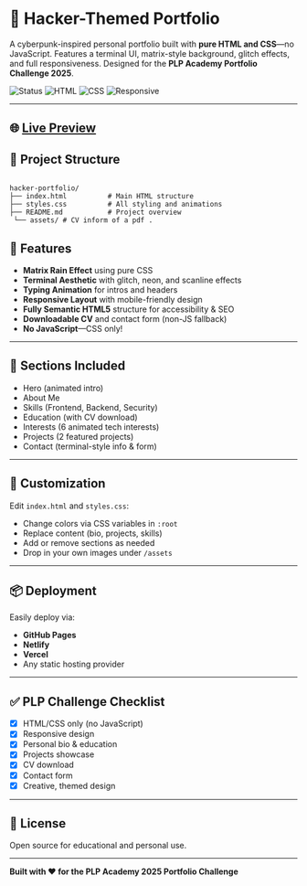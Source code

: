 
# 🧪 Hacker-Themed Portfolio

A cyberpunk-inspired personal portfolio built with **pure HTML and CSS**—no JavaScript. Features a terminal UI, matrix-style background, glitch effects, and full responsiveness. Designed for the **PLP Academy Portfolio Challenge 2025**.

![Status](https://img.shields.io/badge/Status-Complete-brightgreen)
![HTML](https://img.shields.io/badge/HTML-5-orange)
![CSS](https://img.shields.io/badge/CSS-3-blue)
![Responsive](https://img.shields.io/badge/Responsive-Yes-green)

---

## 🌐 [Live Preview](https://toxidity-18.github.io/Samuel-CypherPortfolio/)

## 📁 Project Structure

```

hacker-portfolio/
├── index.html          # Main HTML structure
├── styles.css          # All styling and animations
├── README.md           # Project overview
 └── assets/ # CV inform of a pdf .
```

## 🚀 Features

- **Matrix Rain Effect** using pure CSS
- **Terminal Aesthetic** with glitch, neon, and scanline effects
- **Typing Animation** for intros and headers
- **Responsive Layout** with mobile-friendly design
- **Fully Semantic HTML5** structure for accessibility & SEO
- **Downloadable CV** and contact form (non-JS fallback)
- **No JavaScript**—CSS only!

---

## 🧩 Sections Included

- Hero (animated intro)
- About Me
- Skills (Frontend, Backend, Security)
- Education (with CV download)
- Interests (6 animated tech interests)
- Projects (2 featured projects)
- Contact (terminal-style info & form)

---

## 🎨 Customization

Edit `index.html` and `styles.css`:

- Change colors via CSS variables in `:root`
- Replace content (bio, projects, skills)
- Add or remove sections as needed
- Drop in your own images under `/assets`

---

## 📦 Deployment

Easily deploy via:

- **GitHub Pages**
- **Netlify**
- **Vercel**
- Any static hosting provider

---

## ✅ PLP Challenge Checklist

- [x] HTML/CSS only (no JavaScript)
- [x] Responsive design
- [x] Personal bio & education
- [x] Projects showcase
- [x] CV download
- [x] Contact form
- [x] Creative, themed design

---

## 📄 License

Open source for educational and personal use.

---

**Built with ❤️ for the PLP Academy 2025 Portfolio Challenge**
```


